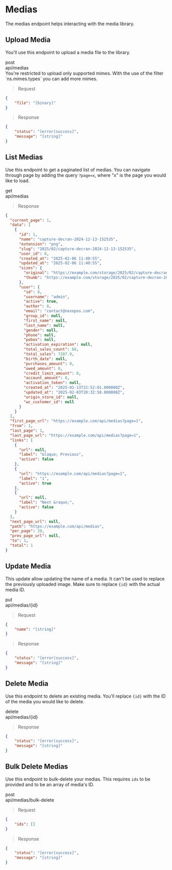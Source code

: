 # Medias

The medias endpoint helps interacting with the media library.

## Upload Media

You'll use this endpoint to upload a media file to the library.

<div class="endpoint">
    <div>
        <div class="method post">post</div>
        <div class="path">api/medias</div>
    </div>
</div>

<aside class="notice">You're restricted to upload only supported mimes. With the use of the filter `ns.mimes.types` you can add more mimes.</aside>

> Request

```json
{
    "file": "[binary]"
}
```

> Response

```json
{
    "status": "[error|success]",
    "message": "[string]"
}
```

## List Medias

Use this endpoint to get a paginated list of medias. You can navigate through page by adding the query `?page=x`, where "x" is the page you would like to load.

<div class="endpoint">
    <div>
        <div class="method get">get</div>
        <div class="path">api/medias</div>
    </div>
</div>


> Response

```json
{
  "current_page": 1,
  "data": [
    {
      "id": 1,
      "name": "capture-decran-2024-12-13-152535",
      "extension": "png",
      "slug": "2025/02/capture-decran-2024-12-13-152535",
      "user_id": 8,
      "created_at": "2025-02-06 11:40:55",
      "updated_at": "2025-02-06 11:40:55",
      "sizes": {
        "original": "https://example.com/storage/2025/02/capture-decran-2024-12-13-152535.png",
        "thumb": "https://example.com/storage/2025/02/capture-decran-2024-12-13-152535-thumb.png"
      },
      "user": {
        "id": 8,
        "username": "admin",
        "active": true,
        "author": 8,
        "email": "contact@nexopos.com",
        "group_id": null,
        "first_name": null,
        "last_name": null,
        "gender": null,
        "phone": null,
        "pobox": null,
        "activation_expiration": null,
        "total_sales_count": 68,
        "total_sales": 7207.9,
        "birth_date": null,
        "purchases_amount": 0,
        "owed_amount": 0,
        "credit_limit_amount": 0,
        "account_amount": 0,
        "activation_token": null,
        "created_at": "2025-01-13T22:52:01.000000Z",
        "updated_at": "2025-02-03T20:32:58.000000Z",
        "origin_store_id": null,
        "wc_customer_id": null
      }
    }
  ],
  "first_page_url": "https://example.com/api/medias?page=1",
  "from": 1,
  "last_page": 1,
  "last_page_url": "https://example.com/api/medias?page=1",
  "links": [
    {
      "url": null,
      "label": "&laquo; Previous",
      "active": false
    },
    {
      "url": "https://example.com/api/medias?page=1",
      "label": "1",
      "active": true
    },
    {
      "url": null,
      "label": "Next &raquo;",
      "active": false
    }
  ],
  "next_page_url": null,
  "path": "https://example.com/api/medias",
  "per_page": 20,
  "prev_page_url": null,
  "to": 1,
  "total": 1
}
```

## Update Media

This update allow updating the name of a media. It can't be used to replace the previously uploaded image. Make sure to replace `{id}` with the actual media ID.

<div class="endpoint">
    <div>
        <div class="method put">put</div>
        <div class="path">api/medias/{id}</div>
    </div>
</div>


> Request

```json
{
    "name": "[string]"
}
```

> Response

```json
{
    "status": "[error|success]",
    "message": "[string]"
}
```

## Delete Media

Use this endpoint to delete an existing media. You'll replace `{id}` with the ID of the media you would like to delete.

<div class="endpoint">
    <div>
        <div class="method delete">delete</div>
        <div class="path">api/medias/{id}</div>
    </div>
</div>

> Response

```json
{
    "status": "[error|success]",
    "message": "[string]"
}
```

## Bulk Delete Medias

Use this endpoint to bulk-delete your medias. This requires `ids` to be provided and to be an array of media's ID.

<div class="endpoint">
    <div>
        <div class="method post">post</div>
        <div class="path">api/medias/bulk-delete</div>
    </div>
</div>

> Request

```json
{
    "ids": []
}
```

> Response

```json
{
    "status": "[error|success]",
    "message": "[string]"
}
```